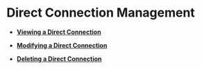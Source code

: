 # Direct Connection Management<a name="EN-US_TOPIC_0102722693"></a>

-   **[Viewing a Direct Connection](viewing-a-direct-connection.md)**  

-   **[Modifying a Direct Connection](modifying-a-direct-connection.md)**  

-   **[Deleting a Direct Connection](deleting-a-direct-connection.md)**  


